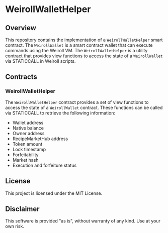 # WeirollWalletHelper

## Overview

This repository contains the implementation of a `WeirollWalletHelper` smart contract. The `WeirollWallet` is a smart contract wallet that can execute commands using the Weiroll VM. The `WeirollWalletHelper` is a utility contract that provides view functions to access the state of a `WeirollWallet` via STATICCALL in Weiroll scripts.

## Contracts

### WeirollWalletHelper

The `WeirollWalletHelper` contract provides a set of view functions to access the state of a `WeirollWallet` contract. These functions can be called via STATICCALL to retrieve the following information:

- Wallet address
- Native balance
- Owner address
- RecipeMarketHub address
- Token amount
- Lock timestamp
- Forfeitability
- Market hash
- Execution and forfeiture status

## License

This project is licensed under the MIT License.

## Disclaimer

This software is provided "as is", without warranty of any kind. Use at your own risk.